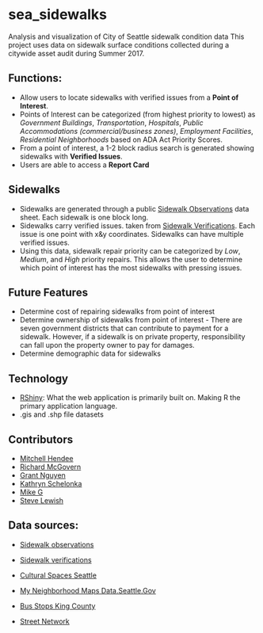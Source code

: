 # sea_sidewalks
Analysis and visualization of City of Seattle sidewalk condition data
This project uses data on sidewalk surface conditions collected during a citywide asset audit during Summer 2017. 

## Functions: 
* Allow users to locate sidewalks with verified issues from a **Point of Interest**.
* Points of Interest can be categorized (from highest priority to lowest) as _Government Buildings_, _Transportation_, _Hospitals_, _Public Accommodations (commercial/business zones)_, _Employment Facilities_, _Residential Neighborhoods_ based on ADA Act Priority Scores.
* From a point of interest, a 1-2 block radius search is generated showing sidewalks with **Verified Issues**. 
* Users are able to access a **Report Card** 


## Sidewalks 
* Sidewalks are generated through a public [Sidewalk Observations](https://data.seattle.gov/dataset/SidewalkObservations/q37p-ync7) data sheet. Each sidewalk is one block long. 
* Sidewalks carry verified issues. taken from [Sidewalk Verifications](https://data.seattle.gov/dataset/SidewalkVerifications/dtqr-7xpd). Each issue is one point with x&y coordinates. Sidewalks can have multiple verified issues. 
* Using this data, sidewalk repair priority can be categorized by _Low_, _Medium_, and _High_ priority repairs. This allows the user to determine which point of interest has the most sidewalks with pressing issues. 

## Future Features
* Determine cost of repairing sidewalks from point of interest
* Determine ownership of sidewalks from point of interest - There are seven government districts  that can contribute to payment for a sidewalk. However, if a sidewalk is on private property, responsibility can fall upon the property owner to pay for damages. 
* Determine demographic data for sidewalks

## Technology 
* [RShiny](https://shiny.rstudio.com/): What the web application is primarily built on. Making R the primary application language.  
* .gis and .shp file datasets 


## Contributors 

 * [Mitchell Hendee](https://github.com/kunomaclis) 
 * [Richard McGovern](https://github.com/richardwmcgovern)
 * [Grant Nguyen](https://github.com/gnguy)
 * [Kathryn Schelonka]()
 * [Mike G]()
 * [Steve Lewish](https://github.com/lordjoe)


## Data sources:
* [Sidewalk observations](https://data.seattle.gov/dataset/SidewalkObservations/q37p-ync7)
* [Sidewalk verifications](https://data.seattle.gov/dataset/SidewalkVerifications/dtqr-7xpd)
* [Cultural Spaces Seattle](https://data.seattle.gov/dataset/data-seattle-gov-GIS-shapefile-datasets/f7tb-rnup/data)

* [My Neighborhood Maps Data.Seattle.Gov](https://data.seattle.gov/Community/My-Neighborhood-Map/82su-5fxf/data)
* [Bus Stops King County](https://gis-kingcounty.opendata.arcgis.com/datasets?t=transportation_OpenData)

* [Street Network](https://data.seattle.gov/dataset/Street-Network-Database/afip-2mzr)
